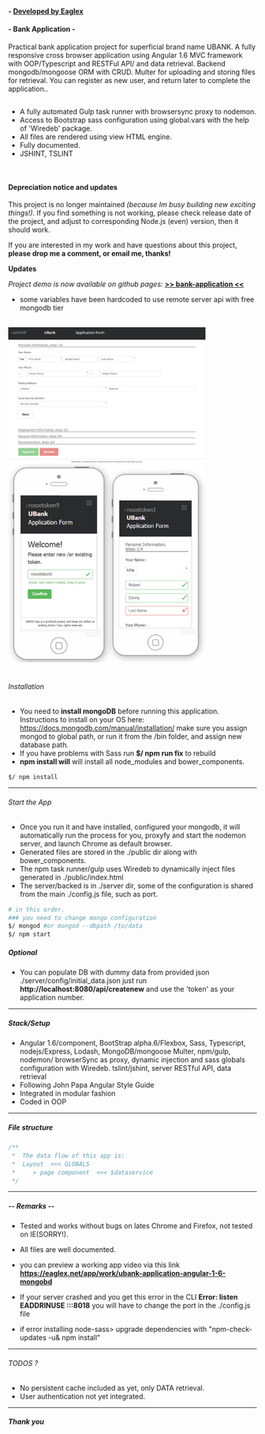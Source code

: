 #### - [ Developed by Eaglex ](http://eaglex.net)

#### - Bank Application -

Practical bank application project for superficial brand name UBANK. A fully responsive cross browser application using Angular 1.6 MVC framework with OOP/Typescript and RESTFul API/ and data retrieval. Backend mongodb/mongoose ORM with CRUD. Multer for uploading and storing files for retrieval.
You can register as new user, and return later to complete the application..

##

- A fully automated Gulp task runner with browsersync proxy to nodemon.
- Access to Bootstrap sass configuration using global.vars with the help of 'Wiredeb' package.
- All files are rendered using view HTML engine.
- Fully documented.
- JSHINT, TSLINT

<br/>

#### Depreciation notice and updates

This project is no longer maintained _(because Im busy building new exciting things!)._ If you find something is not working, please check release date of the project, and adjust to corresponding Node.js (even) version, then it should work.

If you are interested in my work and have questions about this project, **please drop me a comment, or email me, thanks!**

**Updates**

_Project demo is now available on github pages:_
**[ >> bank-application <<](https://eag1ex.github.io/bank-application/)**

- some variables have been hardcoded to use remote server api with free mongodb tier

<br/>

<img  src="./screens/bank-app-reg-form.png" width="400"/>
<img  src="./screens/ubank-application-featured.png" width="400"/>
<br/>
<br/>

###### Installation

- You need to **install mongoDB** before running this application. Instructions to install on your OS here:
  https://docs.mongodb.com/manual/installation/
  make sure you assign mongod to global path, or run it from the /bin folder, and assign new database path.
- If you have problems with Sass run **$/ npm run fix** to rebuild
- **npm install will** will install all node_modules and bower_components.

```sh
$/ npm install
```

---

###### Start the App

- Once you run it and have installed, configured your mongodb, it will automatically run the process for you,
  proxyfy and start the nodemon server, and launch Chrome as default browser.
- Generated files are stored in the ./public dir along with bower_components.
- The npm task runner/gulp uses Wiredeb to dynamically inject files generated in ./public/index.html
- The server/backed is in ./server dir, some of the configuration is shared from the main
  ./config.js file, such as port.

```sh
# in this order.
### you need to change mongo configuration
$/ mongod #or mongod --dbpath /to/data
$/ npm start
```

##### Optional

- You can populate DB with dummy data from provided json ./server/config/initial_data.json
  just run **http://localhost:8080/api/createnew**
  and use the 'token' as your application number.

---

##### Stack/Setup

- Angular 1.6/component, BootStrap alpha.6/Flexbox, Sass, Typescript, nodejs/Express, Lodash, MongoDB/mongoose
  Multer, npm/gulp, nodemon/ browserSync as proxy, dynamic injection and sass globals configuration with Wiredeb.
  tslint/jshint, server RESTful API, data retrieval
- Following John Papa Angular Style Guide
- Integrated in modular fashion
- Coded in OOP

---

##### File structure

```js
/**
 *  The data flow of this app is:
 *  Layout  <<< GLOBALS
 *     > page component  <<< $dataservice
 */
```

---

##### -- Remarks --

- Tested and works without bugs on lates Chrome and Firefox, not tested on IE(SORRY!).
- All files are well documented.
- you can preview a working app video via this link **https://eaglex.net/app/work/ubank-application-angular-1-6-mongobd**
- If your server crashed and you get this error in the CLI **Error: listen EADDRINUSE :::8018**
  you will have to change the port in the ./config.js file

- if error installing node-sass> upgrade dependencies with "npm-check-updates -u& npm install"

---

###### TODOS ?

- No persistent cache included as yet, only DATA retrieval.
- User authentication not yet integrated.

---

##### Thank you
